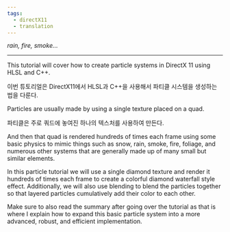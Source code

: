 ```yaml
---
tags:
  - directX11
  - translation
---
```


_rain, fire, smoke..._

---

This tutorial will cover how to create particle systems in DirectX 11 using HLSL and C++.

이번 튜토리얼은 DirectX11에서 HLSL과 C++을 사용해서 파티클 시스템을 생성하는 법을 다룬다.

Particles are usually made by using a single texture placed on a quad.

파티클은 주로 쿼드에 놓여진 하나의 텍스처를 사용하여 만든다.

And then that quad is rendered hundreds of times each frame using some basic physics to mimic things such as snow, rain, smoke, fire, foliage, and numerous other systems that are generally made up of many small but similar elements.



In this particle tutorial we will use a single diamond texture and render it hundreds of times each frame to create a colorful diamond waterfall style effect. Additionally, we will also use blending to blend the particles together so that layered particles cumulatively add their color to each other.

Make sure to also read the summary after going over the tutorial as that is where I explain how to expand this basic particle system into a more advanced, robust, and efficient implementation.